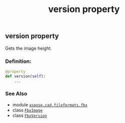 ﻿---
title: version property
second_title: Aspose.CAD for Python via .NET API References
description: 
type: docs
weight: 240
url: /python-net/aspose.cad.fileformats.fbx/fbximage/version/
is_root: false
---

## version property


Gets the image height.
### Definition:
```python
@property
def version(self):
    ...
```

### See Also
* module [`aspose.cad.fileformats.fbx`](../../)
* class [`FbxImage`](/cad/python-net/aspose.cad.fileformats.fbx/fbximage)
* class [`FbxVersion`](/cad/python-net/aspose.cad.fileformats.fbx/fbxversion)
